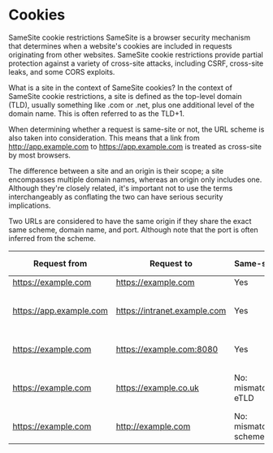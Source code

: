 # Cookies 

SameSite cookie restrictions
SameSite is a browser security mechanism that determines when a website's cookies are included in requests originating from other websites. SameSite cookie restrictions provide partial protection against a variety of cross-site attacks, including CSRF, cross-site leaks, and some CORS exploits.

What is a site in the context of SameSite cookies?
In the context of SameSite cookie restrictions, a site is defined as the top-level domain (TLD), usually something like .com or .net, plus one additional level of the domain name. This is often referred to as the TLD+1.

When determining whether a request is same-site or not, the URL scheme is also taken into consideration. This means that a link from http://app.example.com to https://app.example.com is treated as cross-site by most browsers.

The difference between a site and an origin is their scope; a site encompasses multiple domain names, whereas an origin only includes one. Although they're closely related, it's important not to use the terms interchangeably as conflating the two can have serious security implications.

Two URLs are considered to have the same origin if they share the exact same scheme, domain name, and port. Although note that the port is often inferred from the scheme.


Request from | Request to | Same-site? | Same-origin?
-------------|------------|------------|-------------
https://example.com	| https://example.com	| Yes | Yes
https://app.example.com | https://intranet.example.com | Yes |No: mismatched domain name
https://example.com | https://example.com:8080 | Yes | No: mismatched port
https://example.com	| https://example.co.uk	| No: mismatched eTLD | No: mismatched domain name
https://example.com | http://example.com | No: mismatched scheme | No: mismatched scheme

